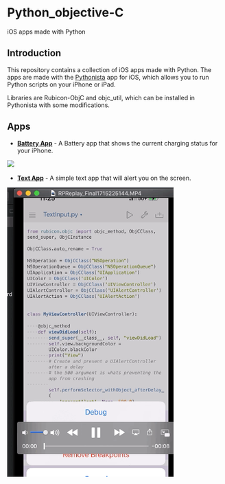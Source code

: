 # Python_objective-C
iOS apps made with Python

## Introduction
This repository contains a collection of iOS apps made with Python. The apps are made with the [Pythonista](http://omz-software.com/pythonista/) app for iOS, which allows you to run Python scripts on your iPhone or iPad.

Libraries are Rubicon-ObjC and objc_util, which can be installed in Pythonista with some modifications.

## Apps
- [**Battery App**](Battery%20App) - A Battery app that shows the current charging status for your iPhone.
<img src="./gifs/battery_gif.gif">



- [**Text App**](Text%20App) - A simple text app that will alert you on the screen.
<img src="./gifs/Alert_gif.gif">
